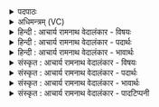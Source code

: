 <details><summary>पदपाठः</summary>

अ꣣ह꣢म्। इत्। हि। पि꣣तुः꣢। प꣡रि꣢꣯। मे꣣धा꣢म्। ऋ꣣त꣡स्य꣢। ज꣣ग्र꣡ह꣢। अ꣣ह꣢म्। सू꣡र्यः꣢꣯। इ꣣व। अजनि। १५२।
</details>

<details><summary>अधिमन्त्रम् (VC)</summary>

- इन्द्रः
- वत्सः काण्वः
- गायत्री
- षड्जः
- ऐन्द्रं काण्डम्
</details>

<details><summary>हिन्दी : आचार्य रामनाथ वेदालंकार - विषयः</summary>

अगले मन्त्र में उपासक अपनी उपलब्धि का वर्णन कर रहा है।
</details>

<details><summary>हिन्दी : आचार्य रामनाथ वेदालंकार - पदार्थः</summary>

पदार्थान्वयभाषाः -  (अहम्) मैंने (इत् हि) सचमुच (पितुः परि) पिता इन्द्र परमेश्वर से (ऋतस्य मेधाम्) सत्याचरण की मेधा को अथवा ऋतम्भरा प्रज्ञा को (जग्रह) ग्रहण कर लिया है। उससे प्रकाशमान हुआ (अहम्) अध्यात्मपथ का पथिक मैं (सूर्यः इव) सूर्य के समान (अजनि) हो गया हूँ ॥८॥ इस मन्त्र में उपमालङ्कार है ॥८॥
</details>

<details><summary>हिन्दी : आचार्य रामनाथ वेदालंकार - भावार्थः</summary>

भावार्थभाषाः -  पिता परमेश्वर की उपासना से मनुष्य सत्यज्ञान, सत्य आचरण और ऋतम्भरा प्रज्ञा को प्राप्त करके सूर्य के समान प्रकाशमान होकर मुक्ति उपलब्ध कर सकता है ॥८॥
</details>

<details><summary>संस्कृत : आचार्य रामनाथ वेदालंकार - विषयः</summary>

अथोपासकः स्वोपलब्धिं वर्णयति।
</details>

<details><summary>संस्कृत : आचार्य रामनाथ वेदालंकार - पदार्थः</summary>

पदार्थान्वयभाषाः -  (अहम्) परमेश्वरोपासकः (इत् हि) किल (पितुः२ परि) पितुं इन्द्रात् परमेश्वरात्। परि इति पञ्चम्यर्थानुवादी, ‘पञ्चम्याः परावध्यर्थे।’ अ० ८।३।५१ इति विसर्जनीयस्य सत्वम्, ततो मूर्धन्यादेशः। (ऋतस्य मेधाम्) सत्याचरणस्य प्रज्ञाम्, ऋतम्भरां प्रज्ञां वा। निर्विचारवैशारद्येऽध्यात्मप्रसादः। ऋतम्भरा तत्र प्रज्ञा। योग० १।४७, ४८ इति योगदर्शने व्याख्यातम्। (जग्रह) गृहीतवानस्मि। ऋतम्भराप्रज्ञाप्रकाशेन प्रकाशमानश्च (अहम्) अध्यात्मपथिकः (सूर्यः इव) आदित्यः इव (अजनि) जातोऽस्मि ॥८॥ अत्रोपमालङ्कारः ॥८॥
</details>

<details><summary>संस्कृत : आचार्य रामनाथ वेदालंकार - भावार्थः</summary>

भावार्थभाषाः -  पितुः परमेश्वरस्योपासनया मनुष्यः सत्यज्ञानं सत्याचरणम् ऋतम्भरां प्रज्ञां च प्राप्य सूर्य इव प्रकाशमानः सन् कैवल्यमधिगन्तुमर्हति ॥८॥
</details>

<details><summary>संस्कृत : आचार्य रामनाथ वेदालंकार - पादटिप्पनी</summary>

टिप्पणी:   १. ऋ० ८।६।१०, अथ० २०।११५।१, उभयत्र जग्रह इत्यस्य स्थाने जग्रभ इति पाठः। साम० १५००। २. अहम् (वत्स ऋषिः) पितुः कण्वस्य सकाशाद्—इति वि०। भरतस्वामिनोऽपि तदेवाभिप्रेतम्। पितुः पालकस्य ऋतस्य सत्यस्यापि तस्येन्द्रस्य मेधाम् अनुग्रहात्मिकां बुद्धिम्—इति सा०।
</details>